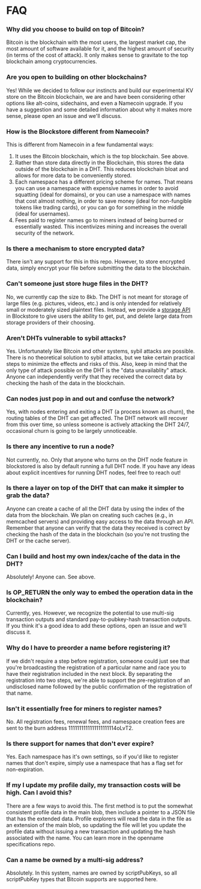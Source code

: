 # FAQ

### Why did you choose to build on top of Bitcoin?

Bitcoin is the blockchain with the most users, the largest market cap, the most amount of software available for it, and the highest amount of security (in terms of the cost of attack). It only makes sense to gravitate to the top blockchain among cryptocurrencies.

### Are you open to building on other blockchains?

Yes! While we decided to follow our instincts and build our experimental KV store on the Bitcoin blockchain, we are and have been considering other options like alt-coins, sidechains, and even a Namecoin upgrade. If you have a suggestion and some detailed information about why it makes more sense, please open an issue and we'll discuss.

### How is the Blockstore different from Namecoin?

This is different from Namecoin in a few fundamental ways:

1. It uses the Bitcoin blockchain, which is the top blockchain. See above.
2. Rather than store data directly in the Blockchain, this stores the data outside of the blockchain in a DHT. This reduces blockchain bloat and allows for more data to be conveniently stored.
3. Each namespace has a different pricing scheme for names. That means you can use a namespace with expensive names in order to avoid squatting (ideal for domains), or you can use a namespace with names that cost almost nothing, in order to save money (ideal for non-fungible tokens like trading cards), or you can go for something in the middle (ideal for usernames).
4. Fees paid to register names go to miners instead of being burned or essentially wasted. This incentivizes mining and increases the overall security of the network.

### Is there a mechanism to store encrypted data?

There isn't any support for this in this repo. However, to store encrypted data, simply encrypt your file before submitting the data to the blockchain.

### Can't someone just store huge files in the DHT?

No, we currently cap the size to 8kb. The DHT is not meant for storage of large files (e.g. pictures, videos, etc.) and is only intended for relatively small or moderately sized plaintext files.  Instead, we provide a [storage API](https://github.com/blockstack/blockstore/wiki/Data-Storage) in Blockstore to give users the ability to get, put, and delete large data from storage providers of their choosing.

### Aren't DHTs vulnerable to sybil attacks?

Yes. Unfortunately like Bitcoin and other systems, sybil attacks are possible. There is no theoretical solution to sybil attacks, but we take certain practical steps to minimize the effects and risks of this. Also, keep in mind that the only type of attack possible on the DHT is the "data unavailablity" attack. Anyone can independently verify that they received the correct data by checking the hash of the data in the blockchain. 

### Can nodes just pop in and out and confuse the network?

Yes, with nodes entering and exiting a DHT (a process known as churn), the routing tables of the DHT can get affected. The DHT network will recover from this over time, so unless someone is actively attacking the DHT 24/7, occasional churn is going to be largely unnoticeable.

### Is there any incentive to run a node?

Not currently, no.  Only that anyone who turns on the DHT node feature in blockstored is also by default running a full DHT node. If you have any ideas about explicit incentives for running DHT nodes, feel free to reach out!

### Is there a layer on top of the DHT that can make it simpler to grab the data?

Anyone can create a cache of all the DHT data by using the index of the data from the blockchain. We plan on creating such caches (e.g., in memcached servers) and providing easy access to the data through an API. Remember that anyone can verify that the data they received is correct by checking the hash of the data in the blockchain (so you're not trusting the DHT or the cache server).

### Can I build and host my own index/cache of the data in the DHT?

Absolutely! Anyone can. See above. 

### Is OP_RETURN the only way to embed the operation data in the blockchain?

Currently, yes. However, we recognize the potential to use multi-sig transaction outputs and standard pay-to-pubkey-hash transaction outputs. If you think it's a good idea to add these options, open an issue and we'll discuss it.

### Why do I have to preorder a name before registering it?

If we didn't require a step before registration, someone could just see that you're broadcasting the registration of a particular name and race you to have their registration included in the next block. By separating the registration into two steps, we're able to support the pre-registration of an undisclosed name followed by the public confirmation of the registration of that name.

### Isn't it essentially free for miners to register names?

No.  All registration fees, renewal fees, and namespace creation fees are sent to the burn address 1111111111111111111114oLvT2.

### Is there support for names that don't ever expire?

Yes. Each namespace has it's own settings, so if you'd like to register names that don't expire, simply use a namespace that has a flag set for non-expiration.

### If my I update my profile daily, my transaction costs will be high. Can I avoid this?

There are a few ways to avoid this. The first method is to put the somewhat consistent profile data in the main blob, then include a pointer to a JSON file that has the extended data. Profile explorers will read the data in the file as an extension of the main blob, so updating the file will let you update the profile data without issuing a new transaction and updating the hash associated with the name. You can learn more in the openname specifications repo.

### Can a name be owned by a multi-sig address?

Absolutely. In this system, names are owned by scriptPubKeys, so all scriptPubKey types that Bitcoin supports are supported here.